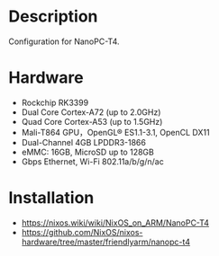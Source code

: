 # Description

Configuration for NanoPC-T4.

# Hardware

* Rockchip RK3399
* Dual Core Cortex-A72 (up to 2.0GHz)
* Quad Core Cortex-A53 (up to 1.5GHz)
* Mali-T864 GPU，OpenGL® ES1.1-3.1, OpenCL DX11
* Dual-Channel 4GB LPDDR3-1866
* eMMC: 16GB, MicroSD up to 128GB
* Gbps Ethernet, Wi-Fi 802.11a/b/g/n/ac

# Installation

* https://nixos.wiki/wiki/NixOS_on_ARM/NanoPC-T4
* https://github.com/NixOS/nixos-hardware/tree/master/friendlyarm/nanopc-t4
